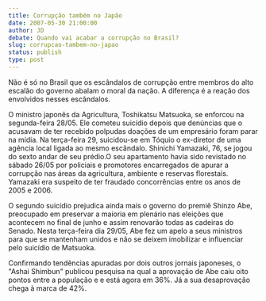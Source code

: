 ```yaml
---
title: Corrupção também no Japão
date: 2007-05-30 21:00:00
author: JD
debate: Quando vai acabar a corrupção no Brasil?
slug: corrupcao-tambem-no-japao
status: publish 
type: post
---
```


Não é só no Brasil que os escândalos de corrupção entre membros do alto escalão do governo abalam o moral da nação. A diferença é a reação dos envolvidos nesses escândalos.  
  
O ministro japonês da Agricultura, Toshikatsu Matsuoka, se enforcou na segunda-feira 28/05. Ele cometeu suicídio depois que denúncias que o acusavam de ter recebido polpudas doações de um empresário foram parar na mídia. Na terça-feira 29, suicidou-se em Tóquio o ex-diretor de uma agência local ligada ao mesmo escândalo. Shinichi Yamazaki, 76, se jogou do sexto andar de seu prédio.O seu apartamento havia sido revistado no sábado 26/05 por policiais e promotores encarregados de apurar a corrupção nas áreas da agricultura, ambiente e reservas florestais. Yamazaki era suspeito de ter fraudado concorrências entre os anos de 2005 e 2006.


O segundo suicídio prejudica ainda mais o governo do premiê Shinzo Abe, preocupado em preservar a maioria em plenário nas eleições que acontecem no final de junho e assim renovarão todas as cadeiras do Senado. Nesta terça-feira dia 29/05, Abe fez um apelo a seus ministros para que se mantenham unidos e não se deixem imobilizar e influenciar pelo suicídio de Matsuoka.


Confirmando tendências apuradas por dois outros jornais japoneses, o "Ashai Shimbun" publicou pesquisa na qual a aprovação de Abe caiu oito pontos entre a população e e está agora em 36%. Já a sua desaprovação chega à marca de 42%.


